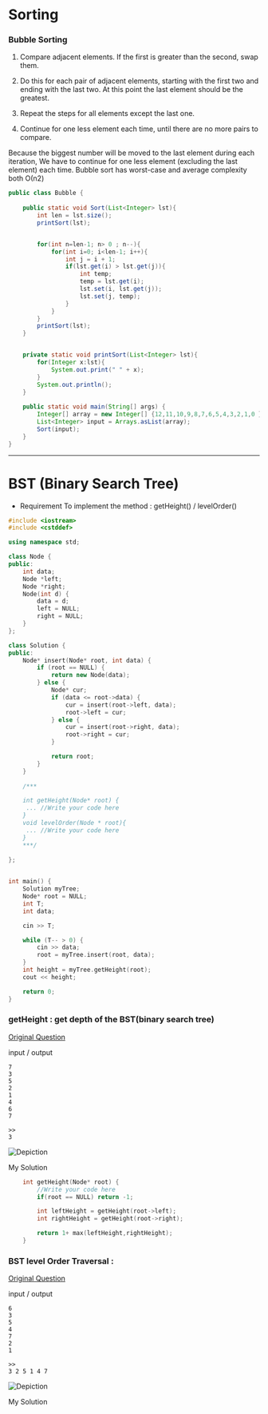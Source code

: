 # Sorting

### Bubble Sorting

1) Compare adjacent elements. If the first is greater than the second, swap them.

2) Do this for each pair of adjacent elements, starting with the first two and ending with the last two. At this point the last element should be the greatest. 

3) Repeat the steps for all elements except the last one. 

4) Continue for one less element each time, until there are no more pairs to compare.


Because the biggest number will be moved to the last element during each iteration,
 We have to continue for one less element (excluding the last element) each time.
Bubble sort has worst-case and average complexity both О(n2) 


```java
public class Bubble {
	  
    public static void Sort(List<Integer> lst){
    	int len = lst.size();
    	printSort(lst);


    	for(int n=len-1; n> 0 ; n--){
    		for(int i=0; i<len-1; i++){
        		int j = i + 1;
    			if(lst.get(i) > lst.get(j)){
	    	        int temp;
	    	        temp = lst.get(i);
	    	        lst.set(i, lst.get(j));
	    	        lst.set(j, temp);
    			}
    		}
    	}
    	printSort(lst);
    }


    private static void printSort(List<Integer> lst){
    	for(Integer x:lst){
    		System.out.print(" " + x);
    	}
    	System.out.println();
    }
  
    public static void main(String[] args) {
    	Integer[] array = new Integer[] {12,11,10,9,8,7,6,5,4,3,2,1,0 };
    	List<Integer> input = Arrays.asList(array);
        Sort(input);
    }
}
```

---

# BST (Binary Search Tree)

* Requirement
 To implement the method : getHeight() / levelOrder()

```cpp
#include <iostream>
#include <cstddef>

using namespace std;

class Node {
public:
	int data;
	Node *left;
	Node *right;
	Node(int d) {
		data = d;
		left = NULL;
		right = NULL;
	}
};

class Solution {
public:
	Node* insert(Node* root, int data) {
		if (root == NULL) {
			return new Node(data);
		} else {
			Node* cur;
			if (data <= root->data) {
				cur = insert(root->left, data);
				root->left = cur;
			} else {
				cur = insert(root->right, data);
				root->right = cur;
			}

			return root;
		}
	}
	
	/***

	int getHeight(Node* root) {
	 ... //Write your code here
	}
	void levelOrder(Node * root){
	 ... //Write your code here
	}
	***/
	
};


int main() {
	Solution myTree;
	Node* root = NULL;
	int T;
	int data;

	cin >> T;

	while (T-- > 0) {
		cin >> data;
		root = myTree.insert(root, data);
	}
	int height = myTree.getHeight(root);
	cout << height;

	return 0;
}

```


### getHeight : get depth of the BST(binary search tree)

[Original Question](https://www.hackerrank.com/challenges/30-binary-search-trees)

input / output
```
7
3
5
2
1
4
6
7

>> 
3
```

![Depiction](https://cloud.githubusercontent.com/assets/5623445/21410971/da4a4c5e-c7b2-11e6-8a43-3a834aac4b4b.png)

 
My Solution

```cpp
	int getHeight(Node* root) {
		//Write your code here
		if(root == NULL) return -1;

		int leftHeight = getHeight(root->left);
		int rightHeight = getHeight(root->right);

		return 1+ max(leftHeight,rightHeight);
	}
```

### BST level Order Traversal : 

[Original Question](https://www.hackerrank.com/challenges/30-binary-trees)

input / output
```
6
3
5
4
7
2
1

>> 
3 2 5 1 4 7 
```

![Depiction](https://cloud.githubusercontent.com/assets/5623445/21410971/da4a4c5e-c7b2-11e6-8a43-3a834aac4b4b.png)

My Solution

```cpp

```
